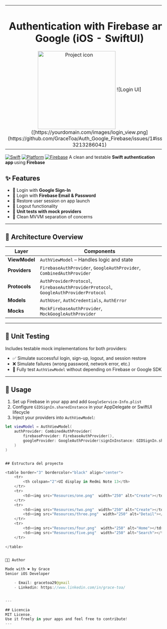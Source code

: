 <table align="center"><tr><td align="center" width="9999">

# Authentication with Firebase and Google (iOS - SwiftUI)

<img src="Resources/zero.png" align="center" width="250" alt="Project icon">
![Login UI]([https://yourdomain.com/images/login_view.png](https://github.com/GraceToa/Auth_Google_Firebase/issues/1#issue-3213286041)



</td></tr></table>

[![Swift](https://img.shields.io/badge/Swift-5.9-orange.svg)](https://swift.org)
[![Platform](https://img.shields.io/badge/platform-iOS-blue.svg)](https://developer.apple.com/ios/)
[![Firebase](https://img.shields.io/badge/Firebase-Enabled-yellow.svg)](https://firebase.google.com)
A clean and testable <strong> Swift authentication app </strong> using <strong> Firebase </strong>

## ✨ Features

- 🔑 Login with **Google Sign-In**
- 📧 Login with **Firebase Email & Password**
- 🔁 Restore user session on app launch
- 🚪 Logout functionality
- 🧪 **Unit tests with mock providers**
- 📐 Clean MVVM separation of concerns

---

## 🧱 Architecture Overview

| Layer           | Components                                                                 |
|----------------|------------------------------------------------------------------------------|
| **ViewModel**   | `AuthViewModel` – Handles logic and state                                   |
| **Providers**   | `FirebaseAuthProvider`, `GoogleAuthProvider`, `CombinedAuthProvider`        |
| **Protocols**   | `AuthProviderProtocol`, `FirebaseAuthProviderProtocol`, `GoogleAuthProviderProtocol` |
| **Models**      | `AuthUser`, `AuthCredentials`, `AuthError`                                  |
| **Mocks**       | `MockFirebaseAuthProvider`, `MockGoogleAuthProvider`                        |

---

## 🧪 Unit Testing

Includes testable mock implementations for both providers:

- ✅ Simulate successful login, sign-up, logout, and session restore
- ❌ Simulate failures (wrong password, network error, etc.)
- 🔁 Fully test `AuthViewModel` without depending on Firebase or Google SDK

---

## 🚀 Usage

1. Set up Firebase in your app and add `GoogleService-Info.plist`
2. Configure `GIDSignIn.sharedInstance` in your AppDelegate or SwiftUI lifecycle
3. Inject your providers into `AuthViewModel`:

```swift
let viewModel = AuthViewModel(
    authProvider: CombinedAuthProvider(
        firebaseProvider: FirebaseAuthProvider(),
        googleProvider: GoogleAuthProvider(signInInstance: GIDSignIn.sharedInstance)
    )
)


## Estructura del proyecto 

<table border="3" bordercolor="black" align="center">
    <tr>
        <th colspan="2">UI display in Redmi Note 13</th> 
    </tr>
    <tr>
        <td><img src="Resources/one.png"  width="250" alt="Create"></td> 
    </tr>
    <tr>
        <td><img src="Resources/two.png"  width="250" alt="Create"></td>
        <td><img src="Resources/three.png"  width="250" alt="Detail"></td>      
    </tr>
    <tr>
        <td><img src="Resources/four.png"  width="250" alt="Home"></td>
        <td><img src="Resources/five.png"  width="250" alt="Search"></td>
    </tr>
      
</table>


👩‍💻 Author

Made with ❤️ by Grace
Senior iOS Developer

    - Email: gracetoa29@gmail
    - Linkedin: https://www.linkedin.com/in/grace-toa/


---

## Licencia
MIT License.
Use it freely in your apps and feel free to contribute!
---
